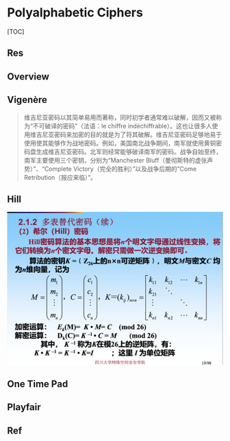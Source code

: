 # Polyalphabetic Ciphers

[TOC]



## Res


## Overview

## Vigenère

> 维吉尼亚密码以其简单易用而著称，同时初学者通常难以破解，因而又被称为“不可破译的密码”（法语：le chiffre indéchiffrable）。这也让很多人使用维吉尼亚密码来加密的目的就是为了将其破解。维吉尼亚密码足够地易于使用使其能够作为战地密码。例如，美国南北战争期间，南军就使用黄铜密码盘生成维吉尼亚密码。北军则经常能够破译南军的密码。战争自始至终，南军主要使用三个密钥，分别为“Manchester Bluff（曼彻斯特的虚张声势）”、“Complete Victory（完全的胜利）”以及战争后期的“Come Retribution（报应来临）”。



## Hill
![](../../../../../../Assets/Pics/Screenshot%202023-03-22%20at%208.04.25%20PM.png)


## One Time Pad


## Playfair






## Ref

